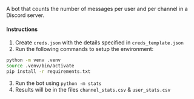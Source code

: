 A bot that counts the number of messages per user and per channel in a Discord server.

#### Instructions
1. Create `creds.json` with the details specified in `creds_template.json`
2. Run the following commands to setup the environment:
```bash
python -m venv .venv
source .venv/bin/activate
pip install -r requirements.txt
```
3. Run the bot using `python -m stats`
4. Results will be in the files `channel_stats.csv` & `user_stats.csv`
